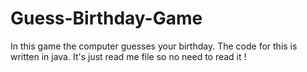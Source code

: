 # Guess-Birthday-Game
In this game the computer guesses your birthday. The code for this is written in java.
It's just read me file so no need to read it !
